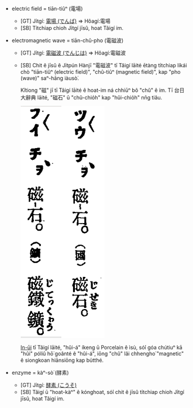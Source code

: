 * electric field = tiān-tiûⁿ (電場)
  * [GT] Ji̍tgí: [電場 (でんば)](https://ja.wikipedia.org/wiki/%E9%9B%BB%E5%A0%B4) => Hôagí:電場
  * [SB]
    Ti̍tchiap chioh Ji̍tgí jīsû, hoat Tâigí im.

* electromagnetic wave = tiān-chû-pho (電磁波)
  * [GT] Ji̍tgí: [電磁波 (でんじは)](https://ja.wikipedia.org/wiki/%E9%9B%BB%E7%A3%81%E6%B3%A2) => Hôagí:電磁波
  * [SB]
    Chit ê jīsû ê Ji̍tpún Hànjī "電磁波" tī Tâigí lāité ētàng ti̍tchiap líkái chò 
    "tiān-tiûⁿ (electric field)", "chû-tiûⁿ (magnetic field)", kap "pho (wave)" saⁿ-hāng iàusò͘.

    Kîtiong "磁" jī tī Tâigí lāité ê hoat-im ná chhiūⁿ bô "chû" ê im.
    Tī 台日大辭典 lāité, "磁石" ū "chû-chio̍h" kap "hûi-chio̍h" nn̄g tiâu.

    ![](pics/chu5_hui5chioh8.png)

    <a href="#chu5">In-ūi</a> tī Tâigí lāité, "hûi-á" íkeng ū Porcelain ê ìsù,
    só͘í góa chútiuⁿ kā "hûi" póliû hō͘ goânté ê "hûi-á",
    iōng "chû" lâi chhengho͘ "magnetic" ê siongkoan hiānsiōng kap bu̍tthé.

* enzyme = kàⁿ-sò͘ (酵素)
  * [GT] Ji̍tgí: [酵素 (こうそ)](https://ja.wikipedia.org/wiki/%E9%85%B5%E7%B4%A0)
  * [SB]
    Tâigí ū "hoat-kàⁿ" ê kónghoat, só͘í chit ê jīsû ti̍tchiap chioh Ji̍tgí jīsû, hoat Tâigí im.

